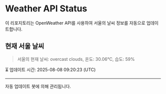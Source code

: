 
# Weather API Status

이 리포지토리는 OpenWeather API를 사용하여 서울의 날씨 정보를 자동으로 업데이트합니다.

## 현재 서울 날씨
> 서울의 현재 날씨: overcast clouds, 온도: 30.06°C, 습도: 59%

⏳ 업데이트 시간: 2025-08-08 09:20:23 (UTC)

---
자동 업데이트 봇에 의해 관리됩니다.
